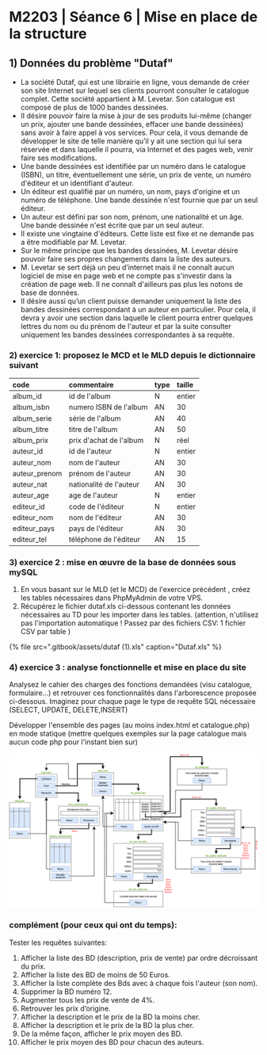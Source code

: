 # M2203 \| Séance 6 \| Mise en place de la structure

## 1\) Données du problème "Dutaf"

* La société Dutaf, qui est une librairie en ligne, vous demande de créer son site Internet sur lequel ses clients pourront consulter le catalogue complet. Cette société appartient à M. Levetar. Son catalogue est composé de plus de 1000 bandes dessinées.
* II désire pouvoir faire la mise à jour de ses produits lui-même \(changer un prix, ajouter une bande dessinées, effacer une bande dessinées\) sans avoir à faire appel à vos services. Pour cela, il vous demande de développer le site de telle manière qu’il y ait une section qui lui sera réservée et dans laquelle il pourra, via Internet et des pages web, venir faire ses modifications.
* Une bande dessinées est identifiée par un numéro dans le catalogue \(ISBN\), un titre, éventuellement une série, un prix de vente, un numéro d'éditeur et un identifiant d'auteur.
* Un éditeur est qualifié par un numéro, un nom, pays d'origine et un numéro de téléphone. Une bande dessinée n'est fournie que par un seul éditeur.
* Un auteur est défini par son nom, prénom, une nationalité et un âge. Une bande dessinée n'est écrite que par un seul auteur.
* II existe une vingtaine d'éditeurs. Cette liste est fixe et ne demande pas a être modifiable par M. Levetar.
* Sur le même principe que les bandes dessinées, M. Levetar désire pouvoir faire ses propres changements dans la liste des auteurs.
* M. Levetar se sert déjà un peu d’internet mais il ne connaît aucun logiciel de mise en page web et ne compte pas s'investir dans la création de page web. II ne connaît d'ailleurs pas plus les notons de base de données.
* II désire aussi qu’un client puisse demander uniquement la liste des bandes dessinées  correspondant à un auteur en particulier. Pour cela, il devra y avoir une section dans laquelle le client pourra entrer quelques lettres du nom ou du prénom de l'auteur et par la suite consulter uniquement les bandes dessinées correspondantes à sa requête.

### 2\) exercice 1: proposez le MCD et le MLD depuis le dictionnaire suivant 

| code | commentaire | type | taille |
| :--- | :--- | :--- | :--- |
| album\_id | id de l'album | N | entier |
| album\_isbn | numero ISBN de l'album | AN | 30 |
| album\_serie | série de l'album | AN | 40 |
| album\_titre | titre de l'album | AN | 50 |
| album\_prix | prix d'achat de l'album | N | réel |
| auteur\_id | id de l'auteur | N | entier |
| auteur\_nom | nom de l'auteur | AN | 30 |
| auteur\_prenom | prénom de l'auteur | AN | 30 |
| auteur\_nat | nationalité de l'auteur | AN | 30 |
| auteur\_age | age de l'auteur | N | entier |
| editeur\_id | code de l'éditeur | N | entier |
| editeur\_nom | nom de l'éditeur | AN | 30 |
| editeur\_pays | pays de l'éditeur | AN | 30 |
| editeur\_tel | téléphone de l'éditeur | AN | 15 |

###  3\) exercice 2 : mise en œuvre de la base de données sous mySQL

1. En vous basant sur le MLD \(et le MCD\) de l'exercice précédent , créez les  tables nécessaires dans PhpMyAdmin de votre VPS.
2. Récupérez le fichier dutaf.xls ci-dessous contenant les données nécessaires au TD pour les importer dans les tables. \(attention, n'utilisez pas l'importation automatique ! Passez par des fichiers CSV: 1 fichier CSV par table \)

{% file src=".gitbook/assets/dutaf \(1\).xls" caption="Dutaf.xls" %}

### 4\) exercice 3 : analyse fonctionnelle et mise en place du site

Analysez le cahier des charges des fonctions demandées \(visu catalogue, formulaire...\) et retrouver ces fonctionnalités dans l'arborescence proposée ci-dessous. Imaginez pour chaque page le type de requête SQL nécessaire \(SELECT, UPDATE, DELETE,INSERT\)

Développer l'ensemble des pages \(au moins index.html et catalogue.php\) en mode statique \(mettre quelques exemples sur la page catalogue mais aucun code php pour l'instant bien sur\) 

![](.gitbook/assets/dutaf%20%281%29.png)

### complément \(pour ceux qui ont du temps\):

Tester les requêtes suivantes: 

1. Afficher la liste des BD \(description, prix de vente\) par ordre décroissant du prix. 
2. Afficher la liste des BD de moins de 50 Euros.
3. Afficher la liste complète des Bds avec à chaque fois l'auteur \(son nom\). 
4. Supprimer la BD numéro 12.
5. Augmenter tous les prix de vente de 4%.
6. Retrouver les prix d’origine.
7. Afficher la description et le prix de la BD la moins cher.
8. Afficher la description et le prix de la BD la plus cher.
9. De la même façon, afficher le prix moyen des BD.
10. Afficher le prix moyen des BD pour chacun des auteurs.

